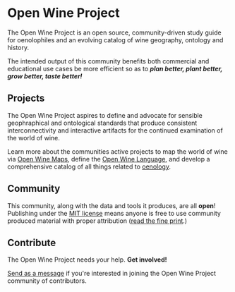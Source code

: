 # Open Wine Project

The Open Wine Project is an open source, community-driven study guide for oenolophiles and an evolving catalog of wine geography, ontology and history.

The intended output of this community benefits both commercial and educational use cases be more efficient so as to **_plan better, plant better, grow better, taste better!_**

## Projects

The Open Wine Project aspires to define and advocate for sensible geophraphical and ontological standards that produce consistent interconnectivity and interactive artifacts for the continued examination of the world of wine.

Learn more about the communities active projects to map the world of wine via [Open Wine Maps](/about/projects/cartography), define the [Open Wine Language](/about/projects/ontology), and develop a comprehensive catalog of all things related to [oenology](/about/projects/oenology).

## Community

This community, along with the data and tools it produces, are all **open**! Publishing under the [MIT license]() means anyone is free to use community produced material with proper attribution ([read the fine print]().)

## Contribute

The Open Wine Project needs your help. **Get involved!**

[Send as a message](mailto:openwineproject@googlegroups.com) if you're interested in joining the Open Wine Project community of contributors.
